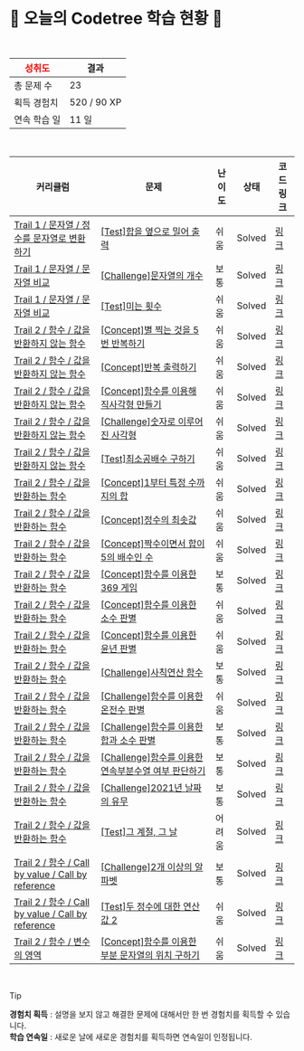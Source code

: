 # 🌲 오늘의 Codetree 학습 현황 🌲

<br />

| <span style="color:red;display:block;text-align:center;"> **성취도**</span> | 결과 |
|---|---|
| 총 문제 수 | 23 |
| 획득 경험치 | 520 / 90 XP |
| 연속 학습 일 | 11 일 |

<br />

|커리큘럼|문제|난이도|상태|코드 링크|
|---|---|---|---|---|
|[Trail 1 / 문자열 / 정수를 문자열로 변환하기](https://https://en.codetree.ai/trail-info/novice-low/)|[[Test]합을 옆으로 밀어 출력](https://https://en.codetree.ai/trails/complete/curated-cards/test-push-the-sum-sideways-to-output/)|쉬움|Solved|[링크](https://github.com/yoonsunny17/codetree-TILs/blob/main/250113/%ED%95%A9%EC%9D%84%20%EC%98%86%EC%9C%BC%EB%A1%9C%20%EB%B0%80%EC%96%B4%20%EC%B6%9C%EB%A0%A5/push-the-sum-sideways-to-output.js)|
|[Trail 1 / 문자열 / 문자열 비교](https://https://en.codetree.ai/trail-info/novice-low/)|[[Challenge]문자열의 개수](https://https://en.codetree.ai/trails/complete/curated-cards/challenge-number-of-spring/)|보통|Solved|[링크](https://github.com/yoonsunny17/codetree-TILs/blob/main/250113/%EB%AC%B8%EC%9E%90%EC%97%B4%EC%9D%98%20%EA%B0%9C%EC%88%98/number-of-spring.js)|
|[Trail 1 / 문자열 / 문자열 비교](https://https://en.codetree.ai/trail-info/novice-low/)|[[Test]미는 횟수](https://https://en.codetree.ai/trails/complete/curated-cards/test-number-of-pushes/)|쉬움|Solved|[링크](https://github.com/yoonsunny17/codetree-TILs/blob/main/250113/%EB%AF%B8%EB%8A%94%20%ED%9A%9F%EC%88%98/number-of-pushes.js)|
|[Trail 2 / 함수 / 값을 반환하지 않는 함수](https://https://en.codetree.ai/trail-info/novice-mid/)|[[Concept]별 찍는 것을 5번 반복하기](https://https://en.codetree.ai/trails/complete/curated-cards/intro-repeat-shooting-the-stars-five-times/)|쉬움|Solved|[링크](https://github.com/yoonsunny17/codetree-TILs/blob/main/250113/%EB%B3%84%20%EC%B0%8D%EB%8A%94%20%EA%B2%83%EC%9D%84%205%EB%B2%88%20%EB%B0%98%EB%B3%B5%ED%95%98%EA%B8%B0/repeat-shooting-the-stars-five-times.js)|
|[Trail 2 / 함수 / 값을 반환하지 않는 함수](https://https://en.codetree.ai/trail-info/novice-mid/)|[[Concept]반복 출력하기](https://https://en.codetree.ai/trails/complete/curated-cards/intro-repeated-output/)|쉬움|Solved|[링크](https://github.com/yoonsunny17/codetree-TILs/blob/main/250113/%EB%B0%98%EB%B3%B5%20%EC%B6%9C%EB%A0%A5%ED%95%98%EA%B8%B0/repeated-output.js)|
|[Trail 2 / 함수 / 값을 반환하지 않는 함수](https://https://en.codetree.ai/trail-info/novice-mid/)|[[Concept]함수를 이용해 직사각형 만들기](https://https://en.codetree.ai/trails/complete/curated-cards/intro-create-a-rectangle-using-a-function/)|쉬움|Solved|[링크](https://github.com/yoonsunny17/codetree-TILs/blob/main/250113/%ED%95%A8%EC%88%98%EB%A5%BC%20%EC%9D%B4%EC%9A%A9%ED%95%B4%20%EC%A7%81%EC%82%AC%EA%B0%81%ED%98%95%20%EB%A7%8C%EB%93%A4%EA%B8%B0/create-a-rectangle-using-a-function.js)|
|[Trail 2 / 함수 / 값을 반환하지 않는 함수](https://https://en.codetree.ai/trail-info/novice-mid/)|[[Challenge]숫자로 이루어진 사각형](https://https://en.codetree.ai/trails/complete/curated-cards/challenge-rectangle-with-a-number/)|쉬움|Solved|[링크](https://github.com/yoonsunny17/codetree-TILs/blob/main/250113/%EC%88%AB%EC%9E%90%EB%A1%9C%20%EC%9D%B4%EB%A3%A8%EC%96%B4%EC%A7%84%20%EC%82%AC%EA%B0%81%ED%98%95/rectangle-with-a-number.js)|
|[Trail 2 / 함수 / 값을 반환하지 않는 함수](https://https://en.codetree.ai/trail-info/novice-mid/)|[[Test]최소공배수 구하기](https://https://en.codetree.ai/trails/complete/curated-cards/test-find-the-least-common-multiple/)|쉬움|Solved|[링크](https://github.com/yoonsunny17/codetree-TILs/blob/main/250113/%EC%B5%9C%EC%86%8C%EA%B3%B5%EB%B0%B0%EC%88%98%20%EA%B5%AC%ED%95%98%EA%B8%B0/find-the-least-common-multiple.js)|
|[Trail 2 / 함수 / 값을 반환하는 함수](https://https://en.codetree.ai/trail-info/novice-mid/)|[[Concept]1부터 특정 수까지의 합](https://https://en.codetree.ai/trails/complete/curated-cards/intro-sum-from-1-to-a-certain-number/)|쉬움|Solved|[링크](https://github.com/yoonsunny17/codetree-TILs/blob/main/250113/1%EB%B6%80%ED%84%B0%20%ED%8A%B9%EC%A0%95%20%EC%88%98%EA%B9%8C%EC%A7%80%EC%9D%98%20%ED%95%A9/sum-from-1-to-a-certain-number.js)|
|[Trail 2 / 함수 / 값을 반환하는 함수](https://https://en.codetree.ai/trail-info/novice-mid/)|[[Concept]정수의 최솟값](https://https://en.codetree.ai/trails/complete/curated-cards/intro-minimum-value-of-an-integer/)|쉬움|Solved|[링크](https://github.com/yoonsunny17/codetree-TILs/blob/main/250113/%EC%A0%95%EC%88%98%EC%9D%98%20%EC%B5%9C%EC%86%9F%EA%B0%92/minimum-value-of-an-integer.js)|
|[Trail 2 / 함수 / 값을 반환하는 함수](https://https://en.codetree.ai/trail-info/novice-mid/)|[[Concept]짝수이면서 합이 5의 배수인 수](https://https://en.codetree.ai/trails/complete/curated-cards/intro-an-even-number-with-a-multiple-of-5-in-the-sum/)|쉬움|Solved|[링크](https://github.com/yoonsunny17/codetree-TILs/blob/main/250113/%EC%A7%9D%EC%88%98%EC%9D%B4%EB%A9%B4%EC%84%9C%20%ED%95%A9%EC%9D%B4%205%EC%9D%98%20%EB%B0%B0%EC%88%98%EC%9D%B8%20%EC%88%98/an-even-number-with-a-multiple-of-5-in-the-sum.js)|
|[Trail 2 / 함수 / 값을 반환하는 함수](https://https://en.codetree.ai/trail-info/novice-mid/)|[[Concept]함수를 이용한 369 게임](https://https://en.codetree.ai/trails/complete/curated-cards/intro-369-games-using-functions/)|보통|Solved|[링크](https://github.com/yoonsunny17/codetree-TILs/blob/main/250113/%ED%95%A8%EC%88%98%EB%A5%BC%20%EC%9D%B4%EC%9A%A9%ED%95%9C%20369%20%EA%B2%8C%EC%9E%84/369-games-using-functions.js)|
|[Trail 2 / 함수 / 값을 반환하는 함수](https://https://en.codetree.ai/trail-info/novice-mid/)|[[Concept]함수를 이용한 소수 판별](https://https://en.codetree.ai/trails/complete/curated-cards/intro-decimal-decisions-using-functions/)|쉬움|Solved|[링크](https://github.com/yoonsunny17/codetree-TILs/blob/main/250113/%ED%95%A8%EC%88%98%EB%A5%BC%20%EC%9D%B4%EC%9A%A9%ED%95%9C%20%EC%86%8C%EC%88%98%20%ED%8C%90%EB%B3%84/decimal-decisions-using-functions.js)|
|[Trail 2 / 함수 / 값을 반환하는 함수](https://https://en.codetree.ai/trail-info/novice-mid/)|[[Concept]함수를 이용한 윤년 판별](https://https://en.codetree.ai/trails/complete/curated-cards/intro-tell-the-function-using-a-leap-year/)|쉬움|Solved|[링크](https://github.com/yoonsunny17/codetree-TILs/blob/main/250113/%ED%95%A8%EC%88%98%EB%A5%BC%20%EC%9D%B4%EC%9A%A9%ED%95%9C%20%EC%9C%A4%EB%85%84%20%ED%8C%90%EB%B3%84/tell-the-function-using-a-leap-year.js)|
|[Trail 2 / 함수 / 값을 반환하는 함수](https://https://en.codetree.ai/trail-info/novice-mid/)|[[Challenge]사칙연산 함수](https://https://en.codetree.ai/trails/complete/curated-cards/challenge-quadratic-operations-function/)|보통|Solved|[링크](https://github.com/yoonsunny17/codetree-TILs/blob/main/250113/%EC%82%AC%EC%B9%99%EC%97%B0%EC%82%B0%20%ED%95%A8%EC%88%98/quadratic-operations-function.js)|
|[Trail 2 / 함수 / 값을 반환하는 함수](https://https://en.codetree.ai/trail-info/novice-mid/)|[[Challenge]함수를 이용한 온전수 판별](https://https://en.codetree.ai/trails/complete/curated-cards/challenge-determining-the-whole-number-using-a-function/)|쉬움|Solved|[링크](https://github.com/yoonsunny17/codetree-TILs/blob/main/250113/%ED%95%A8%EC%88%98%EB%A5%BC%20%EC%9D%B4%EC%9A%A9%ED%95%9C%20%EC%98%A8%EC%A0%84%EC%88%98%20%ED%8C%90%EB%B3%84/determining-the-whole-number-using-a-function.js)|
|[Trail 2 / 함수 / 값을 반환하는 함수](https://https://en.codetree.ai/trail-info/novice-mid/)|[[Challenge]함수를 이용한 합과 소수 판별](https://https://en.codetree.ai/trails/complete/curated-cards/challenge-use-functions-to-determine-sums-and-decimals/)|보통|Solved|[링크](https://github.com/yoonsunny17/codetree-TILs/blob/main/250113/%ED%95%A8%EC%88%98%EB%A5%BC%20%EC%9D%B4%EC%9A%A9%ED%95%9C%20%ED%95%A9%EA%B3%BC%20%EC%86%8C%EC%88%98%20%ED%8C%90%EB%B3%84/use-functions-to-determine-sums-and-decimals.js)|
|[Trail 2 / 함수 / 값을 반환하는 함수](https://https://en.codetree.ai/trail-info/novice-mid/)|[[Challenge]함수를 이용한 연속부분수열 여부 판단하기](https://https://en.codetree.ai/trails/complete/curated-cards/challenge-to-determine-whether-a-continuous-subsequence-is-made-using-a-function/)|보통|Solved|[링크](https://github.com/yoonsunny17/codetree-TILs/blob/main/250113/%ED%95%A8%EC%88%98%EB%A5%BC%20%EC%9D%B4%EC%9A%A9%ED%95%9C%20%EC%97%B0%EC%86%8D%EB%B6%80%EB%B6%84%EC%88%98%EC%97%B4%20%EC%97%AC%EB%B6%80%20%ED%8C%90%EB%8B%A8%ED%95%98%EA%B8%B0/to-determine-whether-a-continuous-subsequence-is-made-using-a-function.js)|
|[Trail 2 / 함수 / 값을 반환하는 함수](https://https://en.codetree.ai/trail-info/novice-mid/)|[[Challenge]2021년 날짜의 유무](https://https://en.codetree.ai/trails/complete/curated-cards/challenge-with-or-without-2021/)|보통|Solved|[링크](https://github.com/yoonsunny17/codetree-TILs/blob/main/250113/2021%EB%85%84%20%EB%82%A0%EC%A7%9C%EC%9D%98%20%EC%9C%A0%EB%AC%B4/with-or-without-2021.js)|
|[Trail 2 / 함수 / 값을 반환하는 함수](https://https://en.codetree.ai/trail-info/novice-mid/)|[[Test]그 계절, 그 날](https://https://en.codetree.ai/trails/complete/curated-cards/test-that-season-that-day/)|어려움|Solved|[링크](https://github.com/yoonsunny17/codetree-TILs/blob/main/250113/%EA%B7%B8%20%EA%B3%84%EC%A0%88%2C%20%EA%B7%B8%20%EB%82%A0/that-season-that-day.js)|
|[Trail 2 / 함수 / Call by value / Call by reference](https://https://en.codetree.ai/trail-info/novice-mid/)|[[Challenge]2개 이상의 알파벳](https://https://en.codetree.ai/trails/complete/curated-cards/challenge-more-than-one-alphabet/)|보통|Solved|[링크](https://github.com/yoonsunny17/codetree-TILs/blob/main/250113/2%EA%B0%9C%20%EC%9D%B4%EC%83%81%EC%9D%98%20%EC%95%8C%ED%8C%8C%EB%B2%B3/more-than-one-alphabet.js)|
|[Trail 2 / 함수 / Call by value / Call by reference](https://https://en.codetree.ai/trail-info/novice-mid/)|[[Test]두 정수에 대한 연산값 2](https://https://en.codetree.ai/trails/complete/curated-cards/test-operational-values-for-two-integers-2/)|쉬움|Solved|[링크](https://github.com/yoonsunny17/codetree-TILs/blob/main/250113/%EB%91%90%20%EC%A0%95%EC%88%98%EC%97%90%20%EB%8C%80%ED%95%9C%20%EC%97%B0%EC%82%B0%EA%B0%92%202/operational-values-for-two-integers-2.js)|
|[Trail 2 / 함수 / 변수의 영역](https://https://en.codetree.ai/trail-info/novice-mid/)|[[Concept]함수를 이용한 부분 문자열의 위치 구하기](https://https://en.codetree.ai/trails/complete/curated-cards/intro-find-the-location-of-a-substring-using-a-function/)|쉬움|Solved|[링크](https://github.com/yoonsunny17/codetree-TILs/blob/main/250113/%ED%95%A8%EC%88%98%EB%A5%BC%20%EC%9D%B4%EC%9A%A9%ED%95%9C%20%EB%B6%80%EB%B6%84%20%EB%AC%B8%EC%9E%90%EC%97%B4%EC%9D%98%20%EC%9C%84%EC%B9%98%20%EA%B5%AC%ED%95%98%EA%B8%B0/find-the-location-of-a-substring-using-a-function.js)|


<br />

> [!TIP]
> **경험치 획득** : 설명을 보지 않고 해결한 문제에 대해서만 한 번 경험치를 획득할 수 있습니다.  
> **학습 연속일** : 새로운 날에 새로운 경험치를 획득하면 연속일이 인정됩니다.

